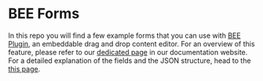 # BEE Forms

In this repo you will find a few example forms that you can use with [BEE Plugin](https://beefree.io/bee-plugin/), an embeddable drag and drop content editor.
For an overview of this feature, please refer to our [dedicated page](https://docs.beefree.io/working-with-forms/) in our documentation website.
For a detailed explanation of the fields and the JSON structure, head to the [this page](https://docs.beefree.io/form-structure-and-parameters/).
